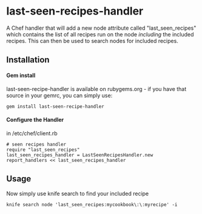 # last-seen-recipes-handler 

A Chef handler that will add a new node attribute called "last\_seen\_recipes" which contains the list of all recipes run on the node _including_ the included recipes.  This can then be used to search nodes for included recipes.

## Installation

#### Gem install

last-seen-recipe-handler is available on rubygems.org - if you have that source in your gemrc, you can simply use:

    gem install last-seen-recipe-handler

#### Configure the Handler

in /etc/chef/client.rb

```
# seen recipes handler
require "last_seen_recipes"
last_seen_recipes_handler = LastSeenRecipesHandler.new
report_handlers << last_seen_recipes_handler
```

## Usage

Now simply use knife search to find your included recipe

```
knife search node 'last_seen_recipes:mycookbook\:\:myrecipe' -i
```
